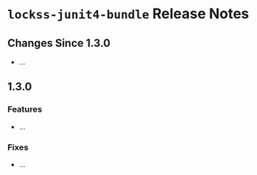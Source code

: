 # `lockss-junit4-bundle` Release Notes

## Changes Since 1.3.0

*   ...

## 1.3.0

### Features

*   ...

### Fixes

*   ...
